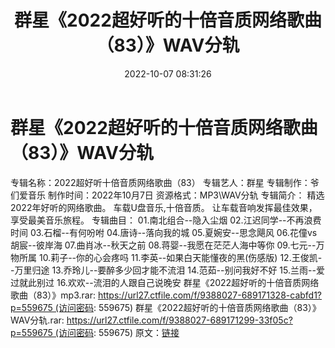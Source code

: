 ﻿---
title: 群星《2022超好听的十倍音质网络歌曲（83）》WAV分轨
date: 2022-10-07 08:31:26
categories: WAV车载音乐、镜像
tags: 华语中文
---
# 群星《2022超好听的十倍音质网络歌曲（83）》WAV分轨

专辑名称：2022超好听十倍音质网络歌曲（83）
专辑艺人：群星
专辑制作：爷们爱音乐
制作时间：2022年10月7日
资源格式：MP3\WAV分轨
专辑简介：
精选2022年好听的网络歌曲。
车载U盘音乐,十倍音质。
让车载音响发挥最佳效果，享受最美音乐旅程。
专辑曲目：
01.南北组合--隐入尘烟
02.江迟同学--不再浪费时间
03.石榴--有何吩咐
04.唐诗--落向我的城
05.夏婉安--思念飓风
06.花僮vs胡宸--彼岸海
07.曲肖冰--秋天之前
08.蒋婴--我愿在茫茫人海中等你
09.七元--万物所属
10.莉子--你的心会疼吗
11.李英--如果白天能懂夜的黑(伤感版)
12.王俊凯--万里归途
13.乔玲儿--要醉多少回才能不流泪
14.范茹--别问我好不好
15.兰雨--爱过就此别过
16.欢欢--流泪的人跟自己说晚安
群星《2022超好听的十倍音质网络歌曲（83）》mp3.rar: https://url27.ctfile.com/f/9388027-689171328-cabfd1?p=559675 (访问密码:
559675)
群星《2022超好听的十倍音质网络歌曲（83）》WAV分轨.rar: https://url27.ctfile.com/f/9388027-689171299-33f05c?p=559675 (访问密码:
559675)
原文：[链接](https://blog.sina.com.cn/s/blog_1647c7e7601030zsw.html)